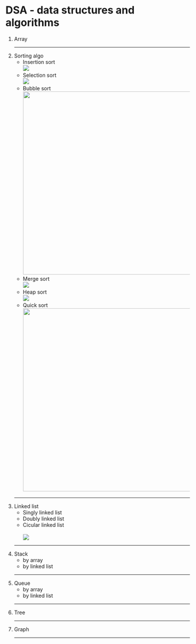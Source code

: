 # DSA - data structures and algorithms
<ol>
  <li>Array</li>
  <hr/>
  <li>Sorting algo
  <ul>
    <li>Insertion sort <br> <img src="https://i.pinimg.com/originals/92/b0/34/92b034385c440e08bc8551c97df0a2e3.gif"/> </li>
    <li>Selection sort <br> <img src="https://www.doabledanny.com/static/1f66c277a7a820e3492149c6e499bdb1/2.gif"> </li>
    <li>Bubble sort <br> <img src="https://content.codecademy.com/courses/sorting/BubbleSort.gif" height=500px width=650px> </li>
    <li>Merge sort <br> <img src="https://user-images.githubusercontent.com/45442173/70378525-0bfc4d00-1900-11ea-89e3-993d955394af.gif"></li>
    <li>Heap sort <br> <img src="https://res.cloudinary.com/practicaldev/image/fetch/s--juojkFU_--/c_limit%2Cf_auto%2Cfl_progressive%2Cq_66%2Cw_880/https://dev-to-uploads.s3.amazonaws.com/uploads/articles/n6bxwph6auhpuis9ldsb.gif"> </li>
    <li>Quick sort <br> <img src="https://content.codecademy.com/courses/sorting/swap.gif" height=500px width=650px> </li>
  </ul>
    <hr/>
  </li>
  <li>Linked list
    <ul>
      <li>Singly linked list<br/>
<!--       <img src="https://th.bing.com/th/id/OIP.w_n17eed8QB-NDEW7oI6lgAAAA?rs=1&pid=ImgDetMain" height=500px> -->
      </li>
<!--       <br/> -->
      <li>Doubly linked list
<!--        <img src="https://holycoders.com/content/images/wordpress/2020/04/Doubly-Linked-List-data-structure.png"> -->
      </li>
      <li>Cicular linked list</li>
      <br/>
      <img src="https://i1.faceprep.in/Companies-1/types-of-linked-list.png"/>
    </ul>
  </li>
  <hr/>
  <li>Stack
  <ul>
    <li>by array</li>
    <li>by linked list</li>
  </ul>
  </li>
<hr/>
  <li>Queue
  <ul>
    <li>by array</li>
    <li>by linked list</li>
  </ul>
  </li>
<hr/>
  <li>Tree</li>
  <hr/>
  <li>Graph</li>
<hr/>
</ol>
